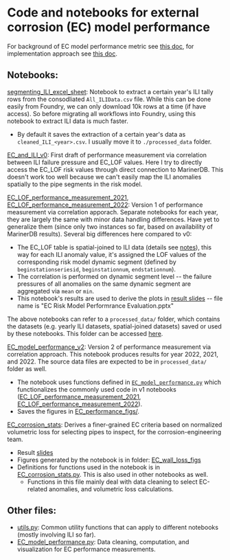 # Code and notebooks for external corrosion (EC) model performance

For background of EC model performance metric see [this doc](https://pge-my.sharepoint.com/:w:/p/a1yu/EVBCjNZdJaRCtieaU4lQJHQBtHOZy5lf0-Ut-y5igNEHZg), for implementation approach see [this doc](https://pge-my.sharepoint.com/:w:/p/a1yu/EfobQEi_deVBqQ_aCYOyUUgBCuQU4wNKtz6y32zTly181A).

## Notebooks:

[segmenting_ILI_excel_sheet](./segmenting_ILI_excel_sheet.ipynb): Notebook to extract a certain year's ILI tally rows from the consodliated `All_ILIData.csv` file. While this can be done easily from Foundry, we can only download 10k rows at a time (if have access). So before migrating all workflows into Foundry, using this notebook to extract ILI data is much faster.
- By default it saves the extraction of a certain year's data as `cleaned_ILI_<year>.csv`. I usually move it to `./processed_data` folder.

[EC_and_ILI_v0](./EC_and_ILI_v0.ipynb): First draft of performance measurement via correlation between ILI failure pressure and EC_LOF values. Here I try to directly access the EC_LOF risk values through direct connection to MarinerDB. This doesn't work too well because we can't easily map the ILI anomalies spatially to the pipe segments in the risk model.

[EC_LOF_performance_measurement_2021](./EC_LOF_performance_measurement_2021.ipynb), [EC_LOF_performance_measurement_2022](./EC_LOF_performance_measurement_2022.ipynb): Version 1 of performance measurement via correlation apporach. Separate notebooks for each year, they are largely the same with minor data handling differences. Have yet to generalize them (since only two instances so far, based on availability of MarinerDB results). Several big differences here compared to v0:
- The EC_LOF table is spatial-joined to ILI data (details see [notes](https://github.com/allenyin-pge/notes/blob/master/daily_summary.md#spatial-join-goodness)), this way for each ILI anomaly value, it's assigned the LOF values of the corresponding risk model dynamic segment (defined by `beginstationseriesid`, `beginstationnum`, `endstationnum`).
- The correlation is performed on dynamic segment level -- the failure pressures of all anomalies on the same dynamic segment are aggregated via `mean` or `min`.
- This notebook's results are used to derive the plots in [result slides](https://pge-my.sharepoint.com/:p:/p/a1yu/Efnnht2p5txNpi-O25w2bWEBPmfJltoyenB-qx2n9dxbKA?e=l6E8ZD) -- file name is "EC Risk Model Performrance Evaluation.pptx"


The above notebooks can refer to a `processed_data/` folder, which contains the datasets (e.g. yearly ILI datasets, spatial-joined datasets) saved or used by these notebooks. This folder can be accessed [here](https://pge-my.sharepoint.com/:f:/r/personal/a1yu_pge_com/Documents/Documents/code/ModelPerformance/processed_data?csf=1&web=1&e=SJktkx).

[EC_model_performance_v2](./EC_model_performance_v2.ipynb): Version 2 of performance measurement via correlation approach. This notebook produces results for year 2022, 2021, and 2022. The source data files are expected to be in `processed_data/` folder as well.
- The notebook uses functions defined in [`EC_model_performance.py`](./EC_model_performance.py) which functionalizes the commonly used code in v1 notebooks ([EC_LOF_performance_measurement_2021](./EC_LOF_performance_measurement_2021.ipynb), [EC_LOF_performance_measurement_2022](./EC_LOF_performance_measurement_2022.ipynb)).
- Saves the figures in [EC_performance_figs/](./EC_performance_figs).

[EC_corrosion_stats](./EC_corrosion_stats.ipynb): Derives a finer-grained EC criteria based on normalized volumetric loss for selecting pipes to inspect, for the corrosion-engineering team.
- Result [slides](https://pge-my.sharepoint.com/:p:/p/a1yu/ETV7vkFkSFNDvs5Acv2F2xMBgt7cB9Vf1OKHoxTvima5jA)
- Figures generated by the notebook is in folder: [EC_wall_loss_figs](./EC_wall_loss_figs/)
- Definitions for functions used in the notebook is in [EC_corrosion_stats.py](./EC_corrosion_stats.py). This is also used in other notebooks as well.
	- Functions in this file mainly deal with data cleaning to select EC-related anomalies, and volumetric loss calculations.

## Other files:

- [utils.py](./utils.py): Common utility functions that can apply to different notebooks (mostly involving ILI so far).
- [EC_model_performance.py](./EC_model_performance.py): Data cleaning, computation, and visualization for EC performance measurements.






